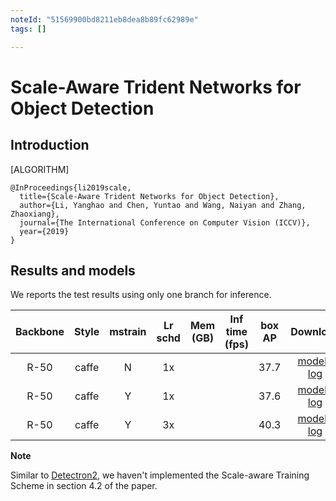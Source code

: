 ```yaml
---
noteId: "51569900bd8211eb8dea8b89fc62989e"
tags: []

---
```


# Scale-Aware Trident Networks for Object Detection

## Introduction

[ALGORITHM]

```
@InProceedings{li2019scale,
  title={Scale-Aware Trident Networks for Object Detection},
  author={Li, Yanghao and Chen, Yuntao and Wang, Naiyan and Zhang, Zhaoxiang},
  journal={The International Conference on Computer Vision (ICCV)},
  year={2019}
}
```

## Results and models

We reports the test results using only one branch for inference.

|    Backbone     |  Style  | mstrain | Lr schd | Mem (GB) | Inf time (fps) | box AP | Download |
| :-------------: | :-----: | :-----: | :-----: | :------: | :------------: | :----: | :------: |
|    R-50         |  caffe  |    N    |   1x    |          |                | 37.7   |[model](https://download.openmmlab.com/mmdetection/v2.0/tridentnet/tridentnet_r50_caffe_1x_coco/tridentnet_r50_caffe_1x_coco_20201230_141838-2ec0b530.pth) &#124; [log](https://download.openmmlab.com/mmdetection/v2.0/tridentnet/tridentnet_r50_caffe_1x_coco/tridentnet_r50_caffe_1x_coco_20201230_141838.log.json) |
|    R-50         |  caffe  |    Y    |   1x    |          |                | 37.6   |[model](https://download.openmmlab.com/mmdetection/v2.0/tridentnet/tridentnet_r50_caffe_mstrain_1x_coco/tridentnet_r50_caffe_mstrain_1x_coco_20201230_141839-6ce55ccb.pth) &#124; [log](https://download.openmmlab.com/mmdetection/v2.0/tridentnet/tridentnet_r50_caffe_mstrain_1x_coco/tridentnet_r50_caffe_mstrain_1x_coco_20201230_141839.log.json) |
|    R-50         |  caffe  |    Y    |   3x    |          |                | 40.3   |[model](https://download.openmmlab.com/mmdetection/v2.0/tridentnet/tridentnet_r50_caffe_mstrain_3x_coco/tridentnet_r50_caffe_mstrain_3x_coco_20201130_100539-46d227ba.pth) &#124; [log](https://download.openmmlab.com/mmdetection/v2.0/tridentnet/tridentnet_r50_caffe_mstrain_3x_coco/tridentnet_r50_caffe_mstrain_3x_coco_20201130_100539.log.json) |

**Note**

Similar to [Detectron2](https://github.com/facebookresearch/detectron2/tree/master/projects/TridentNet), we haven't implemented the Scale-aware Training Scheme in section 4.2 of the paper.
